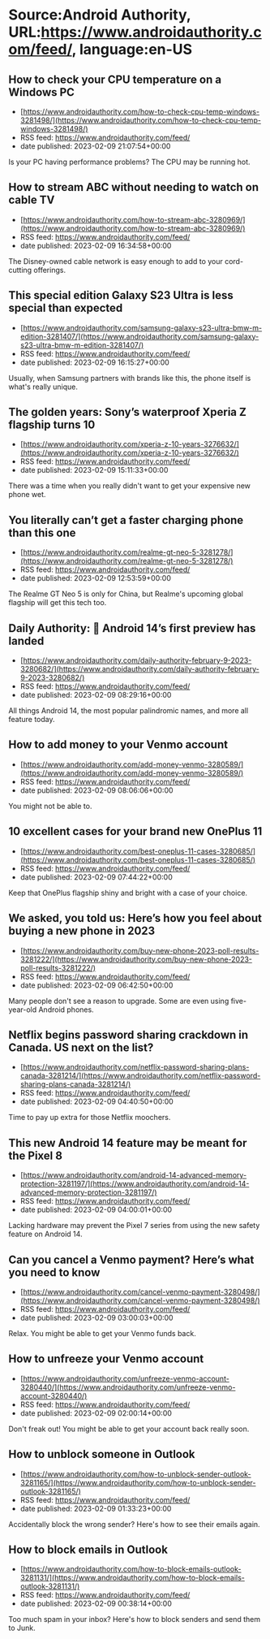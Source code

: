 # Source:Android Authority, URL:https://www.androidauthority.com/feed/, language:en-US

## How to check your CPU temperature on a Windows PC
 - [https://www.androidauthority.com/how-to-check-cpu-temp-windows-3281498/](https://www.androidauthority.com/how-to-check-cpu-temp-windows-3281498/)
 - RSS feed: https://www.androidauthority.com/feed/
 - date published: 2023-02-09 21:07:54+00:00

Is your PC having performance problems? The CPU may be running hot.

## How to stream ABC without needing to watch on cable TV
 - [https://www.androidauthority.com/how-to-stream-abc-3280969/](https://www.androidauthority.com/how-to-stream-abc-3280969/)
 - RSS feed: https://www.androidauthority.com/feed/
 - date published: 2023-02-09 16:34:58+00:00

The Disney-owned cable network is easy enough to add to your cord-cutting offerings.

## This special edition Galaxy S23 Ultra is less special than expected
 - [https://www.androidauthority.com/samsung-galaxy-s23-ultra-bmw-m-edition-3281407/](https://www.androidauthority.com/samsung-galaxy-s23-ultra-bmw-m-edition-3281407/)
 - RSS feed: https://www.androidauthority.com/feed/
 - date published: 2023-02-09 16:15:27+00:00

Usually, when Samsung partners with brands like this, the phone itself is what's really unique.

## The golden years: Sony’s waterproof Xperia Z flagship turns 10
 - [https://www.androidauthority.com/xperia-z-10-years-3276632/](https://www.androidauthority.com/xperia-z-10-years-3276632/)
 - RSS feed: https://www.androidauthority.com/feed/
 - date published: 2023-02-09 15:11:33+00:00

There was a time when you really didn't want to get your expensive new phone wet.

## You literally can’t get a faster charging phone than this one
 - [https://www.androidauthority.com/realme-gt-neo-5-3281278/](https://www.androidauthority.com/realme-gt-neo-5-3281278/)
 - RSS feed: https://www.androidauthority.com/feed/
 - date published: 2023-02-09 12:53:59+00:00

The Realme GT Neo 5 is only for China, but Realme's upcoming global flagship will get this tech too.

## Daily Authority: 📱 Android 14’s first preview has landed
 - [https://www.androidauthority.com/daily-authority-february-9-2023-3280682/](https://www.androidauthority.com/daily-authority-february-9-2023-3280682/)
 - RSS feed: https://www.androidauthority.com/feed/
 - date published: 2023-02-09 08:29:16+00:00

All things Android 14, the most popular palindromic names, and more all feature today.

## How to add money to your Venmo account
 - [https://www.androidauthority.com/add-money-venmo-3280589/](https://www.androidauthority.com/add-money-venmo-3280589/)
 - RSS feed: https://www.androidauthority.com/feed/
 - date published: 2023-02-09 08:06:06+00:00

You might not be able to.

## 10 excellent cases for your brand new OnePlus 11
 - [https://www.androidauthority.com/best-oneplus-11-cases-3280685/](https://www.androidauthority.com/best-oneplus-11-cases-3280685/)
 - RSS feed: https://www.androidauthority.com/feed/
 - date published: 2023-02-09 07:44:22+00:00

Keep that OnePlus flagship shiny and bright with a case of your choice.

## We asked, you told us: Here’s how you feel about buying a new phone in 2023
 - [https://www.androidauthority.com/buy-new-phone-2023-poll-results-3281222/](https://www.androidauthority.com/buy-new-phone-2023-poll-results-3281222/)
 - RSS feed: https://www.androidauthority.com/feed/
 - date published: 2023-02-09 06:42:50+00:00

Many people don't see a reason to upgrade. Some are even using five-year-old Android phones.

## Netflix begins password sharing crackdown in Canada. US next on the list?
 - [https://www.androidauthority.com/netflix-password-sharing-plans-canada-3281214/](https://www.androidauthority.com/netflix-password-sharing-plans-canada-3281214/)
 - RSS feed: https://www.androidauthority.com/feed/
 - date published: 2023-02-09 04:40:50+00:00

Time to pay up extra for those Netflix moochers.

## This new Android 14 feature may be meant for the Pixel 8
 - [https://www.androidauthority.com/android-14-advanced-memory-protection-3281197/](https://www.androidauthority.com/android-14-advanced-memory-protection-3281197/)
 - RSS feed: https://www.androidauthority.com/feed/
 - date published: 2023-02-09 04:00:01+00:00

Lacking hardware may prevent the Pixel 7 series from using the new safety feature on Android 14.

## Can you cancel a Venmo payment? Here’s what you need to know
 - [https://www.androidauthority.com/cancel-venmo-payment-3280498/](https://www.androidauthority.com/cancel-venmo-payment-3280498/)
 - RSS feed: https://www.androidauthority.com/feed/
 - date published: 2023-02-09 03:00:03+00:00

Relax. You might be able to get your Venmo funds back.

## How to unfreeze your Venmo account
 - [https://www.androidauthority.com/unfreeze-venmo-account-3280440/](https://www.androidauthority.com/unfreeze-venmo-account-3280440/)
 - RSS feed: https://www.androidauthority.com/feed/
 - date published: 2023-02-09 02:00:14+00:00

Don't freak out! You might be able to get your account back really soon.

## How to unblock someone in Outlook
 - [https://www.androidauthority.com/how-to-unblock-sender-outlook-3281165/](https://www.androidauthority.com/how-to-unblock-sender-outlook-3281165/)
 - RSS feed: https://www.androidauthority.com/feed/
 - date published: 2023-02-09 01:33:23+00:00

Accidentally block the wrong sender? Here's how to see their emails again.

## How to block emails in Outlook
 - [https://www.androidauthority.com/how-to-block-emails-outlook-3281131/](https://www.androidauthority.com/how-to-block-emails-outlook-3281131/)
 - RSS feed: https://www.androidauthority.com/feed/
 - date published: 2023-02-09 00:38:14+00:00

Too much spam in your inbox? Here's how to block senders and send them to Junk.

